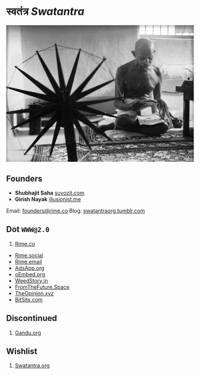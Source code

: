 # स्वतंत्र *Swatantra*

![gandhi-spinning-charkha.jpg](images/gandhi-spinning-charkha.jpg)

## Founders
  - **Shubhajit Saha** [suvozit.com](http://suvozit.com)
  - **Girish Nayak** [illusionist.me](http://illusionist.me)

Email: founders@rime.co
Blog: [swatantraorg.tumblr.com](http://swatantraorg.tumblr.com/)  

## Dot `WWW@2.0`
1. [Rime.co](http://rime.co)
- [Rime.social](http://rime.social)
- [Rime.email](http://rime.email)
- [AdsApp.org](http://adsapp.org)
- [oEmbed.org](http://oembed.org)
- [WeedStory.in](http://weedstory.in)
- [FromTheFuture.Space](http://fromthefuture.space)
- [TheOpinion.xyz](http://theopinion.xyz)
- [BitSits.com](http://bitsits.com)

## Discontinued
1. [Gandu.org](http://gandu.org)

## Wishlist
1. [Swatantra.org](http://swatantra.org)
